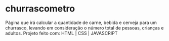 # churrascometro
Página que irá calcular a quantidade de carne, bebida e cerveja para um churrasco, levando em consideração o número total de pessoas, crianças e adultos.
Projeto feito com:
HTML | CSS | JAVASCRIPT
